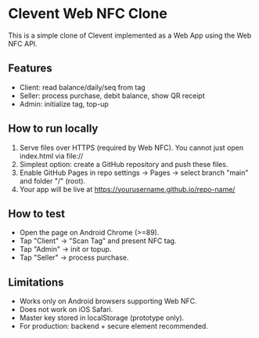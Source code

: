 Clevent Web NFC Clone
=====================

This is a simple clone of Clevent implemented as a Web App using the Web NFC API.

Features
--------
- Client: read balance/daily/seq from tag
- Seller: process purchase, debit balance, show QR receipt
- Admin: initialize tag, top-up

How to run locally
------------------
1. Serve files over HTTPS (required by Web NFC). You cannot just open index.html via file://
2. Simplest option: create a GitHub repository and push these files.
3. Enable GitHub Pages in repo settings -> Pages -> select branch "main" and folder "/" (root).
4. Your app will be live at https://yourusername.github.io/repo-name/

How to test
-----------
- Open the page on Android Chrome (>=89).
- Tap "Client" -> "Scan Tag" and present NFC tag.
- Tap "Admin" -> init or topup.
- Tap "Seller" -> process purchase.

Limitations
-----------
- Works only on Android browsers supporting Web NFC.
- Does not work on iOS Safari.
- Master key stored in localStorage (prototype only).
- For production: backend + secure element recommended.

